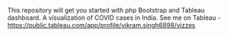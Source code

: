 This repository will get you started with php Bootstrap and Tableau dashboard.
A visualization of COVID cases in India.
See me on Tableau - https://public.tableau.com/app/profile/vikram.singh6898/vizzes
